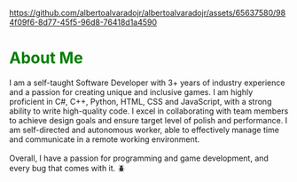 <!-- add demo video -->



https://github.com/albertoalvaradojr/albertoalvaradojr/assets/65637580/984f09f6-8d77-45f5-96d8-76418d1a4590



<h1 style="color: green">About Me</h1>
I am a self-taught Software Developer with 3+ years of industry experience and a passion for creating unique and inclusive games. I am highly
proficient in C#, C++, Python, HTML, CSS and JavaScript, with a strong ability to write high-quality code. I excel in collaborating with team members to achieve design goals and ensure target level of polish and performance. 
I am self-directed and autonomous worker, able to effectively manage time and communicate in a remote working environment. 

<br>
<br>
Overall, I have a passion for programming and game development, and every bug that comes with it. 🪲





<!--
**albertoalvaradojr/albertoalvaradojr** is a ✨ _special_ ✨ repository because its `README.md` (this file) appears on your GitHub profile.

Here are some ideas to get you started:

- 🔭 I’m currently working on ...
- 🌱 I’m currently learning ...
- 👯 I’m looking to collaborate on ...
- 🤔 I’m looking for help with ...
- 💬 Ask me about ...
- 📫 How to reach me: ...
- 😄 Pronouns: ...
- ⚡ Fun fact: ...
-->
